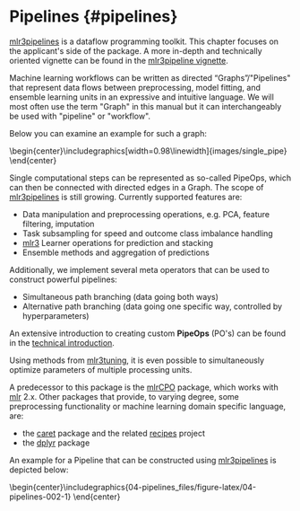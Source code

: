 # Pipelines {#pipelines}

[mlr3pipelines](https://mlr3pipelines.mlr-org.com) is a dataflow programming toolkit.
This chapter focuses on the applicant's side of the package.
A more in-depth and technically oriented vignette can be found in the [mlr3pipeline vignette](https://mlr3pipelines.mlr-org.com/articles/introduction.html).

Machine learning workflows can be written as directed “Graphs”/"Pipelines" that represent data flows between preprocessing, model fitting, and ensemble learning units in an expressive and intuitive language.
We will most often use the term "Graph" in this manual but it can interchangeably be used  with "pipeline" or "workflow".

Below you can examine an example for such a graph:


\begin{center}\includegraphics[width=0.98\linewidth]{images/single_pipe} \end{center}

Single computational steps can be represented as so-called PipeOps, which can then be connected with directed edges in a Graph.
The scope of [mlr3pipelines](https://mlr3pipelines.mlr-org.com) is still growing.
Currently supported features are:

* Data manipulation and preprocessing operations, e.g. PCA, feature filtering, imputation
* Task subsampling for speed and outcome class imbalance handling
* [mlr3](https://mlr3.mlr-org.com) Learner operations for prediction and stacking
* Ensemble methods and aggregation of predictions

Additionally, we implement several meta operators that can be used to construct powerful pipelines:

* Simultaneous path branching (data going both ways)
* Alternative path branching (data going one specific way, controlled by hyperparameters)

An extensive introduction to creating custom **PipeOps** (PO's) can be found in the [technical introduction](#extending-mlr3pipelines).

Using methods from [mlr3tuning](https://mlr3tuning.mlr-org.com), it is even possible to simultaneously optimize parameters of multiple processing units.

A predecessor to this package is the [mlrCPO](https://cran.r-project.org/package=mlrCPO) package, which works with [mlr](https://cran.r-project.org/package=mlr) 2.x.
Other packages that provide, to varying degree, some preprocessing functionality or machine learning domain specific language, are:

* the [caret](https://cran.r-project.org/package=caret) package and the related [recipes](https://cran.r-project.org/package=recipes)  project
* the [dplyr](https://cran.r-project.org/package=dplyr) package

An example for a Pipeline that can be constructed using [mlr3pipelines](https://mlr3pipelines.mlr-org.com) is depicted below:


\begin{center}\includegraphics{04-pipelines_files/figure-latex/04-pipelines-002-1} \end{center}
